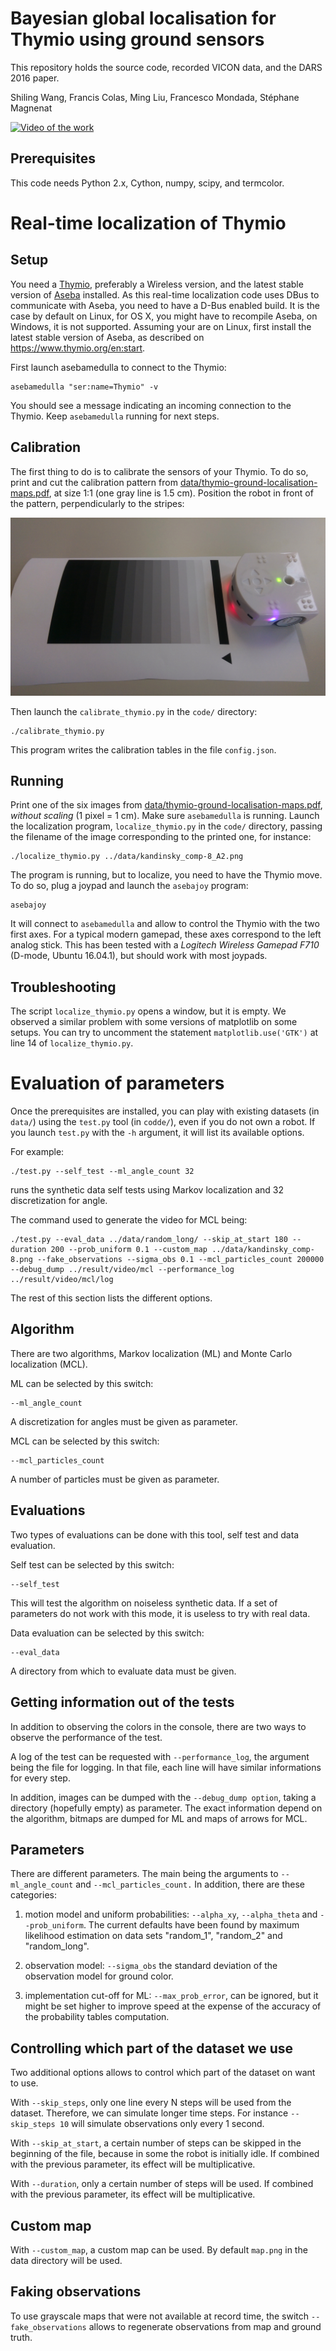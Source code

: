 Bayesian global localisation for Thymio using ground sensors
============================================================

This repository holds the source code, recorded VICON data, and the DARS 2016 paper.

Shiling Wang, Francis Colas, Ming Liu, Francesco Mondada, Stéphane Magnenat

[![Video of the work](http://img.youtube.com/vi/70euPzixzus/0.jpg)](https://www.youtube.com/watch?v=70euPzixzus "Video of the work")


Prerequisites
-------------

This code needs Python 2.x, Cython, numpy, scipy, and termcolor.


Real-time localization of Thymio
================================

Setup
-----

You need a [Thymio](http://thymio.org), preferably a Wireless version, and the latest stable version of [Aseba](https://www.thymio.org/en:start) installed.
As this real-time localization code uses DBus to communicate with Aseba, you need to have a D-Bus enabled build.
It is the case by default on Linux, for OS X, you might have to recompile Aseba, on Windows, it is not supported.
Assuming your are on Linux, first install the latest stable version of Aseba, as described on https://www.thymio.org/en:start.

First launch asebamedulla to connect to the Thymio:

    asebamedulla "ser:name=Thymio" -v
    
You should see a message indicating an incoming connection to the Thymio.
Keep `asebamedulla` running for next steps.

Calibration
-----------

The first thing to do is to calibrate the sensors of your Thymio.
To do so, print and cut the calibration pattern from [data/thymio-ground-localisation-maps.pdf](data/thymio-ground-localisation-maps.pdf), at size 1:1 (one gray line is 1.5 cm).
Position the robot in front of the pattern, perpendicularly to the stripes:

![Image of Thymio calibration](thymio-calib.jpg)

Then launch the `calibrate_thymio.py` in the `code/` directory:

    ./calibrate_thymio.py
    
This program writes the calibration tables in the file `config.json`.

Running
-------

Print one of the six images from [data/thymio-ground-localisation-maps.pdf](data/thymio-ground-localisation-maps.pdf), *without scaling* (1 pixel = 1 cm).
Make sure `asebamedulla` is running.
Launch the localization program, `localize_thymio.py` in the `code/` directory, passing the filename of the image corresponding to the printed one, for instance:

    ./localize_thymio.py ../data/kandinsky_comp-8_A2.png
    
The program is running, but to localize, you need to have the Thymio move.
To do so, plug a joypad and launch the `asebajoy` program:

    asebajoy

It will connect to `asebamedulla` and allow to control the Thymio with the two first axes.
For a typical modern gamepad, these axes correspond to the left analog stick.
This has been tested with a _Logitech Wireless Gamepad F710_ (D-mode, Ubuntu 16.04.1), but should work with most joypads.

Troubleshooting
---------------

The script `localize_thymio.py` opens a window, but it is empty.
We observed a similar problem with some versions of matplotlib on some setups.
You can try to uncomment the statement `matplotlib.use('GTK')` at line 14 of `localize_thymio.py`.


Evaluation of parameters
========================

Once the prerequisites are installed, you can play with existing datasets (in `data/`) using the `test.py` tool (in `codde/`), even if you do not own a robot. If you launch `test.py` with the `-h` argument, it will list its available options.

For example:

    ./test.py --self_test --ml_angle_count 32

runs the synthetic data self tests using Markov localization and 32 discretization for angle.

The command used to generate the video for MCL being:

    ./test.py --eval_data ../data/random_long/ --skip_at_start 180 --duration 200 --prob_uniform 0.1 --custom_map ../data/kandinsky_comp-8.png --fake_observations --sigma_obs 0.1 --mcl_particles_count 200000 --debug_dump ../result/video/mcl --performance_log ../result/video/mcl/log

The rest of this section lists the different options.

Algorithm
---------

There are two algorithms, Markov localization (ML) and Monte Carlo localization (MCL).

ML can be selected by this switch:

    --ml_angle_count
  
A discretization for angles must be given as parameter.

MCL can be selected by this switch:

    --mcl_particles_count

A number of particles must be given as parameter.

Evaluations
-----------

Two types of evaluations can be done with this tool, self test and data evaluation.

Self test can be selected by this switch:

    --self_test

This will test the algorithm on noiseless synthetic data. If a set of parameters do not work with this mode, it is useless to try with real data.

Data evaluation can be selected by this switch:

    --eval_data

A directory from which to evaluate data must be given.

Getting information out of the tests
------------------------------------

In addition to observing the colors in the console, there are two ways to observe the performance of the test.

A log of the test can be requested with `--performance_log`, the argument being the file for logging. In that file, each line will have similar informations for every step.

In addition, images can be dumped with the `--debug_dump option`, taking a directory (hopefully empty) as parameter. The exact information depend on the algorithm, bitmaps are dumped for ML and maps of arrows for MCL.

Parameters
----------

There are different parameters. The main being the arguments to `--ml_angle_count` and `--mcl_particles_count.` In addition, there are these categories:

1. motion model and uniform probabilities: `--alpha_xy`, `--alpha_theta` and `--prob_uniform`. The current defaults have been found by maximum likelihood estimation on data sets "random_1", "random_2" and "random_long".

2. observation model: `--sigma_obs` the standard deviation of the observation model for ground color.

3. implementation cut-off for ML: `--max_prob_error`, can be ignored, but it might be set higher to improve speed at the expense of the accuracy of the probability tables computation.

Controlling which part of the dataset we use
--------------------------------------------

Two additional options allows to control which part of the dataset on want to use.

With `--skip_steps`, only one line every N steps will be used from the dataset. Therefore, we can simulate longer time steps. For instance `--skip_steps 10` will simulate observations only every 1 second.

With `--skip_at_start`, a certain number of steps can be skipped in the beginning of the file, because in some the robot is initially idle. If combined with the previous parameter, its effect will be multiplicative.

With `--duration`, only a certain number of steps will be used. If combined with the previous parameter, its effect will be multiplicative.

Custom map
----------

With `--custom_map`, a custom map can be used. By default `map.png` in the data directory will be used.

Faking observations
-------------------

To use grayscale maps that were not available at record time, the switch `--fake_observations` allows to regenerate observations from map and ground truth.
